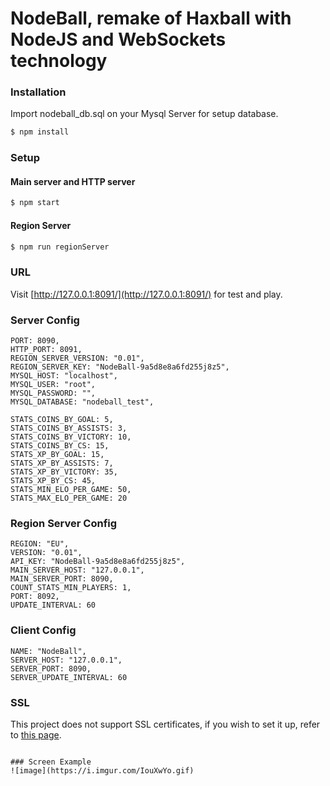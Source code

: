 # NodeBall, remake of Haxball with NodeJS and WebSockets technology

### Installation
Import nodeball_db.sql on your Mysql Server for setup database.

```sh
$ npm install
```

### Setup

#### Main server and HTTP server
```sh
$ npm start
```

#### Region Server
```sh
$ npm run regionServer
```

### URL
Visit [http://127.0.0.1:8091/](http://127.0.0.1:8091/) for test and play. 

### Server Config
```
PORT: 8090,
HTTP_PORT: 8091,
REGION_SERVER_VERSION: "0.01",
REGION_SERVER_KEY: "NodeBall-9a5d8e8a6fd255j8z5",
MYSQL_HOST: "localhost",
MYSQL_USER: "root",
MYSQL_PASSWORD: "",
MYSQL_DATABASE: "nodeball_test",

STATS_COINS_BY_GOAL: 5,
STATS_COINS_BY_ASSISTS: 3,
STATS_COINS_BY_VICTORY: 10,
STATS_COINS_BY_CS: 15,
STATS_XP_BY_GOAL: 15,
STATS_XP_BY_ASSISTS: 7,
STATS_XP_BY_VICTORY: 35,
STATS_XP_BY_CS: 45,
STATS_MIN_ELO_PER_GAME: 50,
STATS_MAX_ELO_PER_GAME: 20
```

### Region Server Config
```
REGION: "EU",
VERSION: "0.01",
API_KEY: "NodeBall-9a5d8e8a6fd255j8z5",
MAIN_SERVER_HOST: "127.0.0.1",
MAIN_SERVER_PORT: 8090,
COUNT_STATS_MIN_PLAYERS: 1,
PORT: 8092,
UPDATE_INTERVAL: 60
```

### Client Config
```
NAME: "NodeBall",
SERVER_HOST: "127.0.0.1",
SERVER_PORT: 8090,
SERVER_UPDATE_INTERVAL: 60
```

### SSL
This project does not support SSL certificates, if you wish to set it up, refer to [this page](https://github.com/websockets/ws#external-https-server).
```

### Screen Example
![image](https://i.imgur.com/IouXwYo.gif)